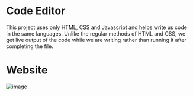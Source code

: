# Code Editor
This project uses only HTML, CSS and Javascript and helps write us code in the same languages. Unlike the regular methods of HTML and CSS, we get live output of the code while we are writing rather than running it after completing the file.
# Website
![image](https://github.com/Vaibhav-2005/Code-Editor/assets/127317291/8cc66d76-8cf4-4d3d-befc-170beed80192)
